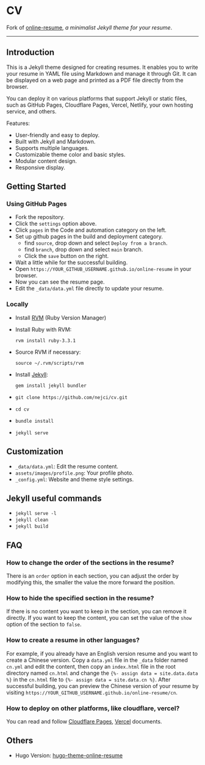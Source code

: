 # CV

Fork of [online-resume](https://github.com/tarrex/online-resume), *a minimalist Jekyll theme for your resume*.

---

## Introduction

This is a Jekyll theme designed for creating resumes. It enables you to write your resume in YAML file using Markdown and manage it through Git. It can be displayed on a web page and printed as a PDF file directly from the browser.

You can deploy it on various platforms that support Jekyll or static files, such as GitHub Pages, Cloudflare Pages, Vercel, Netlify, your own hosting service, and others.

Features:

- User-friendly and easy to deploy.
- Built with Jekyll and Markdown.
- Supports multiple languages.
- Customizable theme color and basic styles.
- Modular content design.
- Responsive display.

## Getting Started

### Using GitHub Pages

- Fork the repository.
- Click the `settings` option above.
- Click `pages` in the Code and automation category on the left.
- Set up github pages in the build and deployment category.
  - find `source`, drop down and select `Deploy from a branch`.
  - find `branch`, drop down and select `main` branch.
  - Click the `save` button on the right.
- Wait a little while for the successful building.
- Open `https://YOUR_GITHUB_USERNAME.github.io/online-resume` in your browser.
- Now you can see the resume page.
- Edit the `_data/data.yml` file directly to update your resume.

### Locally

- Install [RVM][RVM] (Ruby Version Manager)
- Install Ruby with RVM:

  `rvm install ruby-3.3.1`

- Source RVM if necessary:

  `source ~/.rvm/scripts/rvm`

- Install [Jekyll][Jekyll]:

  `gem install jekyll bundler`

- `git clone https://github.com/nejci/cv.git`
- `cd cv`
- `bundle install`
- `jekyll serve`

## Customization

- `_data/data.yml`: Edit the resume content.
- `assets/images/profile.png`: Your profile photo.
- `_config.yml`: Website and theme style settings.

## Jekyll useful commands

- `jekyll serve -l`
- `jekyll clean`
- `jekyll build`

## FAQ

### How to change the order of the sections in the resume?

There is an `order` option in each section, you can adjust the order by modifying this, the smaller the value the more forward the position.

### How to hide the specified section in the resume?

If there is no content you want to keep in the section, you can remove it directly. If you want to keep the content, you can set the value of the `show` option of the section to `false`.

### How to create a resume in other languages?

For example, if you already have an English version resume and you want to create a Chinese version. Copy a `data.yml` file in the `_data` folder named `cn.yml` and edit the content, then copy an `index.html` file in the root directory named `cn.html` and change the `{%- assign data = site.data.data %}` in the `cn.html` file to `{%- assign data = site.data.cn %}`. After successful building, you can preview the Chinese version of your resume by visiting `https://YOUR_GITHUB_USERNAME.github.io/online-resume/cn`.

### How to deploy on other platforms, like cloudflare, vercel?

You can read and follow [Cloudflare Pages][Cloudflare Pages], [Vercel][Vercel] documents.

## Others

- Hugo Version: [hugo-theme-online-resume][Other Version]

[Demo]: https://tarrex.github.io/online-resume
[Cloudflare Pages]: https://developers.cloudflare.com/pages/framework-guides/deploy-a-jekyll-site/
[Vercel]: https://vercel.com/guides/deploying-jekyll-with-vercel
[Other Version]: https://github.com/tarrex/hugo-theme-online-resume
[RVM]: https://rvm.io
[Jekyll]: https://jekyllrb.com
